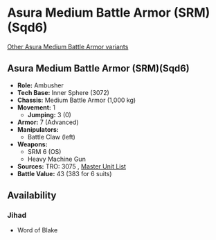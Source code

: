 # Asura Medium Battle Armor (SRM)(Sqd6) 

[Other Asura Medium Battle Armor variants](../asura_medium_battle_armor.md) 

## Asura Medium Battle Armor (SRM)(Sqd6) 

- **Role:** Ambusher 
- **Tech Base:** Inner Sphere (3072) 
- **Chassis:** Medium Battle Armor (1,000 kg) 
- **Movement:** 1 
  - **Jumping:** 3 (0) 
- **Armor:** 7 (Advanced) 
- **Manipulators:** 
  - Battle Claw (left) 
- **Weapons:** 
  - SRM 6 (OS) 
  - Heavy Machine Gun 
- **Sources:** TRO: 3075 , [Master Unit List](http://masterunitlist.info/Unit/Details/8971) 
- **Battle Value:** 43 (383 for 6 suits) 

## Availability 

### Jihad 

- Word of Blake 

